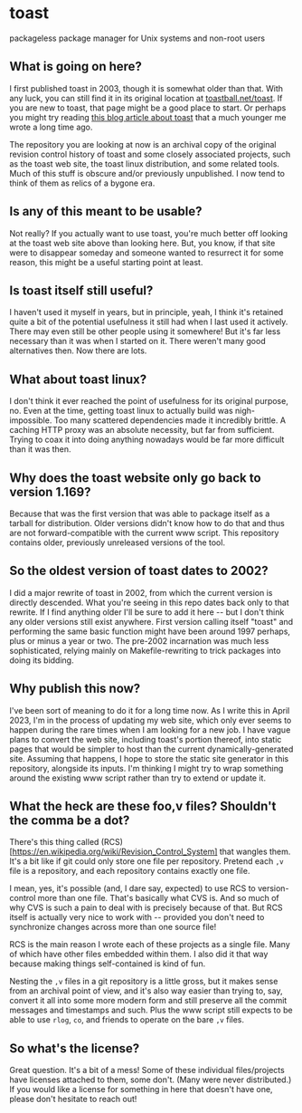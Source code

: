 # toast
packageless package manager for Unix systems and non-root users

## What is going on here?

I first published toast in 2003, though it is somewhat older than
that. With any luck, you can still find it in its original location
at [toastball.net/toast](http://toastball.net/toast/). If you are
new to toast, that page might be a good place to start. Or perhaps
you might try reading [this blog article about
toast](https://jf64.wordpress.com/2009/10/04/a-brief-history-of-toastball/)
that a much younger me wrote a long time ago.

The repository you are looking at now is an archival copy of the
original revision control history of toast and some closely associated
projects, such as the toast web site, the toast linux distribution,
and some related tools. Much of this stuff is obscure and/or
previously unpublished. I now tend to think of them as relics of a
bygone era.

## Is any of this meant to be usable?

Not really? If you actually want to use toast, you're much better
off looking at the toast web site above than looking here. But, you
know, if that site were to disappear someday and someone wanted to
resurrect it for some reason, this might be a useful starting point
at least.

## Is toast itself still useful?

I haven't used it myself in years, but in principle, yeah, I think
it's retained quite a bit of the potential usefulness it still had
when I last used it actively. There may even still be other people
using it somewhere! But it's far less necessary than it was when I
started on it. There weren't many good alternatives then. Now there
are lots.

## What about toast linux?

I don't think it ever reached the point of usefulness for its
original purpose, no. Even at the time, getting toast linux to
actually build was nigh-impossible. Too many scattered dependencies
made it incredibly brittle. A caching HTTP proxy was an absolute
necessity, but far from sufficient. Trying to coax it into doing
anything nowadays would be far more difficult than it was then.

## Why does the toast website only go back to version 1.169?

Because that was the first version that was able to package itself
as a tarball for distribution. Older versions didn't know how to
do that and thus are not forward-compatible with the current www
script. This repository contains older, previously unreleased
versions of the tool.

## So the oldest version of toast dates to 2002?

I did a major rewrite of toast in 2002, from which the current
version is directly descended. What you're seeing in this repo dates
back only to that rewrite. If I find anything older I'll be sure
to add it here -- but I don't think any older versions still exist
anywhere. First version calling itself "toast" and performing the
same basic function might have been around 1997 perhaps, plus or
minus a year or two. The pre-2002 incarnation was much less
sophisticated, relying mainly on Makefile-rewriting to trick packages
into doing its bidding.

## Why publish this now?

I've been sort of meaning to do it for a long time now. As I write
this in April 2023, I'm in the process of updating my web site,
which only ever seems to happen during the rare times when I am
looking for a new job. I have vague plans to convert the web site,
including toast's portion thereof, into static pages that would be
simpler to host than the current dynamically-generated site. Assuming
that happens, I hope to store the static site generator in this
repository, alongside its inputs. I'm thinking I might try to wrap
something around the existing www script rather than try to extend
or update it.

## What the heck are these foo,v files? Shouldn't the comma be a dot?

There's this thing called
(RCS)[https://en.wikipedia.org/wiki/Revision_Control_System] that
wangles them. It's a bit like if git could only store one file per
repository. Pretend each `,v` file is a repository, and each
repository contains exactly one file.

I mean, yes, it's possible (and, I dare say, expected) to use RCS
to version-control more than one file. That's basically what CVS
is. And so much of why CVS is such a pain to deal with is precisely
because of that. But RCS itself is actually very nice to work with
-- provided you don't need to synchronize changes across more than
one source file!

RCS is the main reason I wrote each of these projects as a single
file. Many of which have other files embedded within them. I also
did it that way because making things self-contained is kind of
fun.

Nesting the `,v` files in a git repository is a little gross, but
it makes sense from an archival point of view, and it's also way
easier than trying to, say, convert it all into some more modern
form and still preserve all the commit messages and timestamps and
such. Plus the www script still expects to be able to use `rlog`,
`co`, and friends to operate on the bare `,v` files.

## So what's the license?

Great question. It's a bit of a mess! Some of these individual
files/projects have licenses attached to them, some don't. (Many
were never distributed.) If you would like a license for something
in here that doesn't have one, please don't hesitate to reach out!
